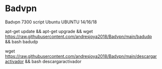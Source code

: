 # Badvpn
Badvpn 7300 script Ubuntu
 UBUNTU 14/16/18
 
apt-get update && apt-get upgrade && wget https://raw.githubusercontent.com/andresjoya2018/Badvpn/main/badudp && bash badudp

wget https://raw.githubusercontent.com/andresjoya2018/Badvpn/main/descargaractivador && bash descargaractivador

